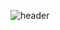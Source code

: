 ![header](https://capsule-render.vercel.app/api?type=waving&color=auto&height=300&section=header&text=Welcome%20to%20my%20world!&fontSize=80)
